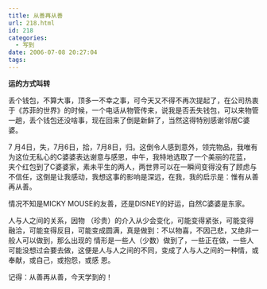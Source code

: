 ```yaml
---
title: 从善再从善
url: 218.html
id: 218
categories:
  - 写到
date: 2006-07-08 20:27:04
tags:
---
```


**运的方式叫转**  
  
丢个钱包，不算大事，顶多一不幸之事，可今天又不得不再次提起了，在公司热衷于《苏菲的世界》的时候，一个电话从物管传来，说我是否丢失钱包，可以来物管一趟，丢个钱包还没啥事，现在回来了倒是新鲜了，当然这得特别感谢邻居C婆婆。  
  
7 月4日，失，7月6日，拾，7月8日，归。这倒令人感到意外，领完物品，我唯有为这位无私心的C婆婆表达谢意与感恩，中午，我特地选取了一个美丽的花蓝， 夹个红包到了C婆婆家，素未平生的两人，两世界可以在一瞬间变得没有了顾虑与不信任，这倒是让我感动，我想这事的影响是深远，在我，我的启示是：惟有从善 再从善。  
  
情况不知是MICKY MOUSE的友善，还是DISNEY的好运，自然C婆婆是东家。  
  
人与人之间的关系，因物 （珍贵）的介入从少会变化，可能变得紧张，可能变得融洽，可能变得反目，可能变成圆满，真是做到：不以物喜，不因己悲，又绝非一般人可以做到，那么出现的 情形是一些人（少数）做到了，一些正在做，一些人可能没想过会要去做，这便是人与人之间的不同，变成了人与人之间的一种情，或奉献，或自己，或抱怨，或感 恩。  
  
记得：从善再从善，今天学到的！